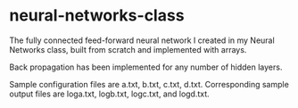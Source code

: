 # neural-networks-class

The fully connected feed-forward neural network I created in my Neural Networks class, built from scratch and implemented with arrays. 

Back propagation has been implemented for any number of hidden layers.

Sample configuration files are a.txt, b.txt, c.txt, d.txt. 
Corresponding sample output files are loga.txt, logb.txt, logc.txt, and logd.txt. 

